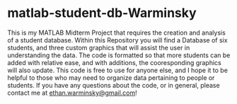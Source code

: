 # matlab-student-db-Warminsky
This is my MATLAB Midterm Project that requires the creation and analysis of a student database.
Within this Repository you will find a Database of six students, and three custom graphics that will assist the user in understanding the data.
The code is formatted so that more students can be added with relative ease, and with additions, the cooresponding graphics will also update.
This code is free to use for anyone else, and I hope it to be helpful to those who may need to organize data pertaining to people or students. 
If you have any questions about the code, or in general, please contact me at ethan.warminsky@gmail.com!
